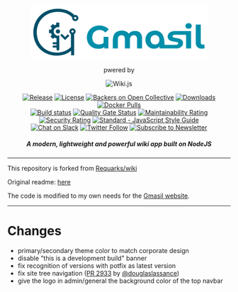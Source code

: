

<div align="center">

<img src="img/gmasil-logo.svg" alt="Wiki.js" width="400" />

pwered by

<img src="https://static.requarks.io/logo/wikijs-full.svg" alt="Wiki.js" width="200" />

[![Release](https://img.shields.io/github/release/Requarks/wiki.svg?style=flat&maxAge=3600)](https://github.com/Requarks/wiki/releases)
[![License](https://img.shields.io/badge/license-AGPLv3-blue.svg?style=flat)](https://github.com/requarks/wiki/blob/master/LICENSE)
[![Backers on Open Collective](https://opencollective.com/wikijs/all/badge.svg)](https://opencollective.com/wikijs)
[![Downloads](https://img.shields.io/github/downloads/Requarks/wiki/total.svg?style=flat)](https://github.com/Requarks/wiki/releases)
[![Docker Pulls](https://img.shields.io/docker/pulls/requarks/wiki.svg)](https://hub.docker.com/r/requarks/wiki/)  
[![Build status](https://dev.azure.com/requarks/wiki/_apis/build/status/build)](https://dev.azure.com/requarks/wiki/_build/latest?definitionId=9)
[![Quality Gate Status](https://sonarcloud.io/api/project_badges/measure?project=wiki&metric=alert_status)](https://sonarcloud.io/dashboard?id=wiki)
[![Maintainability Rating](https://sonarcloud.io/api/project_badges/measure?project=wiki&metric=sqale_rating)](https://sonarcloud.io/dashboard?id=wiki)
[![Security Rating](https://sonarcloud.io/api/project_badges/measure?project=wiki&metric=security_rating)](https://sonarcloud.io/dashboard?id=wiki)
[![Standard - JavaScript Style Guide](https://img.shields.io/badge/code%20style-standard-brightgreen.svg?style=flat)](http://standardjs.com/)  
[![Chat on Slack](https://img.shields.io/badge/slack-requarks-CC2B5E.svg?style=flat&logo=slack)](https://wiki.requarks.io/slack)
[![Twitter Follow](https://img.shields.io/badge/follow-%40requarks-blue.svg?style=flat&logo=twitter)](https://twitter.com/requarks)
[![Subscribe to Newsletter](https://img.shields.io/badge/newsletter-subscribe-yellow.svg?style=flat&logo=mailchimp)](https://blog.js.wiki/subscribe)

##### A modern, lightweight and powerful wiki app built on NodeJS

</div>

<hr />

This repository is forked from [Requarks/wiki](https://github.com/Requarks/wiki)

Original readme: [here](https://github.com/Requarks/wiki/blob/dev/README.md)

The code is modified to my own needs for the [Gmasil website](https://gmasil.de).

<hr />

# Changes
* primary/secondary theme color to match corporate design
* disable "this is a development build" banner
* fix recognition of versions with potfix as latest version
* fix site tree navigation ([PR 2933](https://github.com/Requarks/wiki/pull/2933) by [@douglaslassance](https://github.com/douglaslassance))
* give the logo in admin/general the background color of the top navbar
